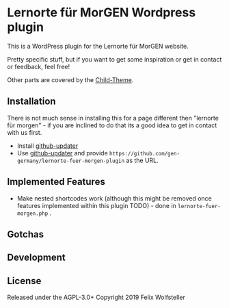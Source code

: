 # Lernorte für MorGEN Wordpress plugin

This is a WordPress plugin for the Lernorte für MorGEN website.

Pretty specific stuff, but if you want to get some inspiration or get in contact or feedback, feel free!

Other parts are covered by the [Child-Theme](https://github.com/gen-germany/lernorte-fuer-morgen-childtheme).

## Installation

There is not much sense in installing this for a page different then "lernorte für morgen" - if you are inclined to do that its a good idea to get in contact with us first.

  * Install [github-updater](https://github.com/afragen/github-updater)
  * Use [github-updater](https://github.com/afragen/github-updater) and provide `https://github.com/gen-germany/lernorte-fuer-morgen-plugin` as the URL.

## Implemented Features

  * Make nested shortcodes work (although this might be removed once features implemented within this plugin TODO) - done in `lernorte-fuer-morgen.php` .

## Gotchas

## Development

## License

Released under the AGPL-3.0+
Copyright 2019 Felix Wolfsteller
